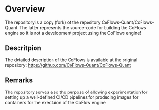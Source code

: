 # Overview

The repository is a copy (fork) of the repository CoFlows-Quant/CoFlows-Quant. The latter represents the source-code for building the CoFlows engine so it is not a development project using the CoFlows engine!

## Descritpion

The detailed description of the CoFlows is available at the original repository:
https://github.com/CoFlows-Quant/CoFlows-Quant


## Remarks

The repository serves also the purpose of allowing experimentation for setting up a well-defined CI/CD pipelines for producing images for containers for the exectuion of the CoFlow engine.
